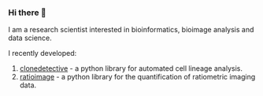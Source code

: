 ### Hi there 👋

I am a research scientist interested in bioinformatics, bioimage analysis and data science.

I recently developed:
1) [clonedetective](https://morriso1.github.io/clonedetective/) - a python library for automated cell lineage analysis.
2) [ratioimage](https://morriso1.github.io/ratioimage/) - a python library for the quantification of ratiometric imaging data.
<!--
**morriso1/morriso1** is a ✨ _special_ ✨ repository because its `README.md` (this file) appears on your GitHub profile.

Here are some ideas to get you started:

- 🔭 I’m currently working on ...
- 🌱 I’m currently learning ...
- 👯 I’m looking to collaborate on ...
- 🤔 I’m looking for help with ...
- 💬 Ask me about ...
- 📫 How to reach me: ...
- 😄 Pronouns: ...
- ⚡ Fun fact: ...
-->

